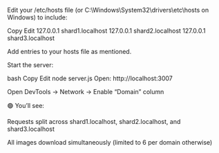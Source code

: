 Edit your /etc/hosts file (or C:\Windows\System32\drivers\etc\hosts on Windows) to include:

Copy
Edit
127.0.0.1 shard1.localhost
127.0.0.1 shard2.localhost
127.0.0.1 shard3.localhost


Add entries to your hosts file as mentioned.

Start the server:

bash
Copy
Edit
node server.js
Open: http://localhost:3007

Open DevTools → Network → Enable “Domain” column

🟢 You’ll see:

Requests split across shard1.localhost, shard2.localhost, and shard3.localhost

All images download simultaneously (limited to 6 per domain otherwise)